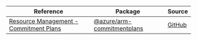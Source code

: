 | Reference | Package | Source |
|---|---|---|
|[Resource Management - Commitment Plans](arm-commitmentplans-readme.md)|[@azure/arm-commitmentplans](https://www.npmjs.com/package/@azure/arm-commitmentplans)|[GitHub](https://github.com/Azure/azure-sdk-for-js/blob/main/sdk/machinelearning/arm-commitmentplans)|

